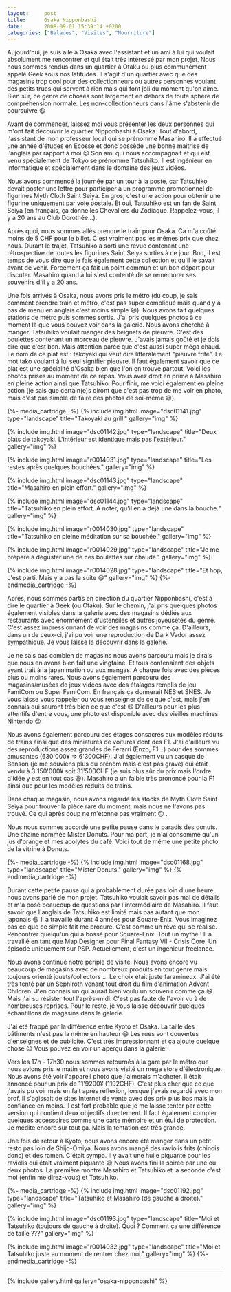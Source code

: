 ```yaml
---
layout:     post
title:      Osaka Nipponbashi
date:       2008-09-01 15:39:14 +0200
categories: ["Balades", "Visites", "Nourriture"]
---
```


Aujourd'hui, je suis allé à Osaka avec l'assistant et un ami à lui qui voulait absolument me rencontrer et qui
était très intéressé par mon projet. Nous nous sommes rendus dans un quartier à Otaku ou plus communément appelé
Geek sous nos latitudes. Il s'agit d'un quartier avec que des magasins trop cool pour des collectionneurs ou autres
personnes voulant des petits trucs qui servent à rien mais qui font joli du moment qu'on aime. Bien sûr, ce genre
de choses sont largement en dehors de toute sphère de compréhension normale. Les non-collectionneurs dans l'âme
s'abstenir de poursuivre :laughing:

<!--more-->

Avant de commencer, laissez moi vous présenter les deux personnes qui m'ont fait découvrir le quartier Nipponbashi
à Osaka. Tout d'abord, l'assistant de mon professeur local qui se prénomme Masahiro. Il a effectué une année
d'études en Ecosse et donc possède une bonne maitrise de l'anglais par rapport à moi :wink: Son ami qui nous
accompagnait et qui est venu spécialement de Tokyo se prénomme Tatsuhiko. Il est ingénieur en informatique et
spécialement dans le domaine des jeux vidéos.

Nous avons commencé la journée par un tour à la poste, car Tatsuhiko devait poster une lettre pour participer à un
programme promotionnel de figurines Myth Cloth Saint Seiya. En gros, c'est une action pour obtenir une figurine
uniquement par voie postale. Et oui, Tatsuhiko est un fan de Saint Seiya (en français, ça donne les Chevaliers du
Zodiaque. Rappelez-vous, il y a 20 ans au Club Dorothée...).

Après quoi, nous sommes allés prendre le train pour Osaka. Ca m'a coûté moins de 5 CHF pour le billet. C'est
vraiment pas les mêmes prix que chez nous. Durant le trajet, Tatsuhiko a sorti une revue contenant une
rétrospective de toutes les figurines Saint Seiya sorties à ce jour. Bon, il est temps de vous dire que je fais
également cette collection et qu'il le savait avant de venir. Forcément ça fait un point commun et un bon départ
pour discuter. Masahiro quand à lui s'est contenté de se remémorer ses souvenirs d'il y a 20 ans.

Une fois arrivés à Osaka, nous avons pris le métro (du coup, je sais comment prendre train et métro, c'est pas
super compliqué mais quand y a pas de menu en anglais c'est moins simple :laughing:). Nous avons fait quelques stations 
de métro puis sommes sortis. J'ai pris quelques photos à ce moment là que vous pouvez voir dans la galerie. Nous avons
cherché à manger. Tatsuhiko voulait manger des beignets de pieuvre. C'est des boulettes contenant un morceau de
pieuvre. J'avais jamais goûté et je dois dire que c'est bon. Mais attention parce que c'est aussi super méga chaud.
Le nom de ce plat est : takoyaki qui veut dire littéralement "pieuvre frite". Le mot tako voulant à lui seul
signifier pieuvre. Il faut également savoir que ce plat est une spécialité d'Osaka bien que l'on en trouve partout.
Voici les photos prises au moment de ce repas. Vous avez droit en prime à Masahiro en pleine action ainsi que
Tatsuhiko. Pour finir, me voici également en pleine action (je sais que certain(e)s diront que c'est pas trop de me
voir en photo, mais c'est pas simple de faire des photos de soi-même :laughing:).

{%- media_cartridge -%}
{% include img.html
    image="dsc01141.jpg"
    type="landscape"
    title="Takoyaki au grill."
    gallery="img"
%}

{% include img.html
    image="dsc01142.jpg"
    type="landscape"
    title="Deux plats de takoyaki. L'intérieur est identique mais pas l'extérieur."
    gallery="img"
%}

{% include img.html
    image="r0014031.jpg"
    type="landscape"
    title="Les restes après quelques bouchées."
    gallery="img"
%}

{% include img.html
    image="dsc01143.jpg"
    type="landscape"
    title="Masahiro en plein effort."
    gallery="img"
%}

{% include img.html
    image="dsc01144.jpg"
    type="landscape"
    title="Tatsuhiko en plein effort. A noter, qu'il en a déjà une dans la bouche."
    gallery="img"
%}

{% include img.html
    image="r0014030.jpg"
    type="landscape"
    title="Tatsuhiko en pleine méditation sur sa bouchée."
    gallery="img"
%}

{% include img.html
    image="r0014029.jpg"
    type="landscape"
    title="Je me prépare à déguster une de ces boulettes sur chaude."
    gallery="img"
%}

{% include img.html
    image="r0014028.jpg"
    type="landscape"
    title="Et hop, c'est parti. Mais y a pas la suite :laughing:"
    gallery="img"
%}
{%- endmedia_cartridge -%}

Après, nous sommes partis en direction du quartier Nipponbashi, c'est à dire le quartier à Geek (ou Otaku). Sur le
chemin, j'ai pris quelques photos également visibles dans la galerie avec des magasins dédiés aux restaurants avec
énormément d'ustensiles et autres joyeusetés du genre. C'est assez impressionnant de voir des magasins comme ça.
D'ailleurs, dans un de ceux-ci, j'ai pu voir une reproduction de Dark Vador assez sympathique. Je vous laisse la
découvrir dans la galerie.

Je ne sais pas combien de magasins nous avons parcouru mais je dirais que nous en avons bien fait une vingtaine. Et
tous contenaient des objets ayant trait à la japanimation ou aux mangas. A chaque fois avec des pièces plus ou
moins rares. Nous avons également parcouru des magasins/musées de jeux vidéos avec des étalages remplis de jeu
FamiCom ou Super FamiCom. En français ça donnerait NES et SNES. Je vous laisse vous rappeler ou vous renseigner de
ce que c'est, mais j'en connais qui sauront très bien ce que c'est :laughing: D'ailleurs pour les plus attentifs d'entre
vous, une photo est disponible avec des vieilles machines Nintendo :wink:

Nous avons également parcouru des étages consacrés aux modèles réduits de trains ainsi que des miniatures de
voitures dont des F1. J'ai d'ailleurs vu des reproductions assez grandes de Ferarri (Enzo, F1...) pour des sommes
amusantes (630'000¥ =&gt; 6'300CHF). J'ai également vu un casque de Benson (je me souviens plus du prénom mais
c'est pas grave) qui était vendu à 3'150'000¥ soit 31'500CHF (je suis plus sûr du prix mais l'ordre d'idée y est
en tout cas :laughing:). Masahiro a un faible très prononcé pour la F1 ainsi que pour les modèles réduits de trains.

Dans chaque magasin, nous avons regardé les stocks de Myth Cloth Saint Seiya pour trouver la pièce rare du moment,
mais nous ne l'avons pas trouvé. Ce qui après coup ne m'étonne pas vraiment :neutral_face: .

Nous nous sommes accordé une petite pause dans le paradis des donuts. Une chaine nommée Mister Donuts. Pour ma
part, je n'ai consommé qu'un jus d'orange et mes acolytes du café. Voici tout de même une petite photo de la
vitrine à Donuts.

{%- media_cartridge -%}
{% include img.html
    image="dsc01168.jpg"
    type="landscape"
    title="Mister Donuts."
    gallery="img"
%}
{%- endmedia_cartridge -%}

Durant cette petite pause qui a probablement durée pas loin d'une heure, nous avons parlé de mon projet. Tatsuhiko
voulait savoir pas mal de détails et m'a posé beaucoup de questions par l'intermédiaire de Masahiro. Il faut savoir
que l'anglais de Tatsuhiko est limité mais pas autant que mon japonais :laughing: Il a travaillé durant 4 années pour
Square-Enix. Vous imaginez pas ce que ce simple fait me procure. C'est comme un rêve qui se réalise. Rencontrer
quelqu'un qui a bossé pour Square-Enix. Tout un mythe ! Il a travaillé en tant que Map Designer pour Final Fantasy
VII - Crisis Core. Un épisode uniquement sur PSP. Actuellement, c'est un ingénieur freelance.

Nous avons continué notre périple de visite. Nous avons encore vu beaucoup de magasins avec de nombreux produits en
tout genre mais toujours orienté jouets/collectors ... Le choix était juste faramineux. J'ai été très tenté par un
Sephiroth venant tout droit du film d'animation Advent Children. J'en connais un qui aurait bien voulu un souvenir
comme ça :laughing: Mais j'ai su résister tout l'après-midi. C'est pas faute de l'avoir vu à de nombreuses reprises. Pour
le reste, je vous laisse découvrir quelques échantillons de magasins dans la galerie.

J'ai été frappé par la différence entre Kyoto et Osaka. La taille des bâtiments n'est pas la même en hauteur :laughing: Les
rues sont couvertes d'enseignes et de publicité. C'est très impressionnant et ça ajoute quelque chose :wink: Vous
pouvez en voir un aperçu dans la galerie.

Vers les 17h - 17h30 nous sommes retournés à la gare par le métro que nous avions pris le matin et nous avons
visité un mega store d'électronique. Nous avons été voir l'appareil photo que j'aimerais m'acheter. Il était
annoncé pour un prix de 11'9200¥ (1192CHF). C'est plus cher que ce que j'avais pu voir mais en fait après
réflexion, lorsque j'avais regardé avec mon prof, il s'agissait de sites Internet de vente avec des prix plus bas
mais la confiance en moins. Il est fort probable que je me laisse tenter par cette version qui contient deux
objectifs directement. Il faut également compter quelques accessoires comme une carte mémoire et un étui de
protection. Je médite encore sur tout ça. Mais la tentation est très grande.

Une fois de retour à Kyoto, nous avons encore été manger dans un petit resto pas loin de Shijo-Omiya. Nous avons
mangé des raviolis frits (chinois donc) et des ramen. C'était sympa. Il y avait une huile piquante pour les
raviolis qui était vraiment piquante :laughing: Nous avons fini la soirée par une ou deux photos. La première montre
Masahiro et Tatsuhiko et la seconde c'est moi (enfin me direz-vous) et Tatsuhiko.

{%- media_cartridge -%}
{% include img.html
    image="dsc01192.jpg"
    type="landscape"
    title="Tatsuhiko et Masahiro (de gauche à droite)."
    gallery="img"
%}

{% include img.html
    image="dsc01193.jpg"
    type="landscape"
    title="Moi et Tatsuhiko (toujours de gauche à droite). Quoi ? Comment ça une différence de taille ???"
    gallery="img"
%}

{% include img.html
    image="r0014032.jpg"
    type="landscape"
    title="Moi et Tatsuhiko juste au moment de rentrer chez moi."
    gallery="img"
%}
{%- endmedia_cartridge -%}

-----

{% include gallery.html gallery="osaka-nipponbashi" %}
